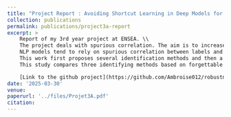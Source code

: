 ```yaml
---
title: "Project Report : Avoiding Shortcut Learning in Deep Models for Enhanced Defense Against Adversarial Attacks"
collection: publications
permalink: publications/project3a-report
excerpt: >
    Report of my 3rd year project at ENSEA. \\
    The project deals with spurious correlation. The aim is to increase model's robustness to spurious correlation. 
    NLP models tend to rely on spurious correlation between labels and input features. Shortcut learning or spurious correlation refer to ”biased words” that disproportionately influence predictions. 
    This work first proposes several identification methods and then a two-step fine tuning on BERT model, using classification task. 
    This study compares three identifying methods based on forgettable example, important feature and using LID. 

    [Link to the github project](https://github.com/Ambroise012/robustness_to_spurious_correlation) 
date: '2025-03-30'
venue:
paperurl: '../files/Projet3A.pdf'
citation:
---
```

